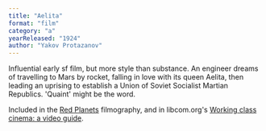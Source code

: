 ```yaml
---
title: "Aelita"
format: "film"
category: "a"
yearReleased: "1924"
author: "Yakov Protazanov"
---
```


Influential early sf film, but more style than substance. An engineer dreams of travelling to Mars by rocket, falling in love with its queen Aelita, then leading an uprising to establish a Union of Soviet Socialist Martian Republics. 'Quaint' might be the word.

Included in the <a href="biblio.htm#Red Planets">Red Planets</a> filmography, and in libcom.org's <a href="https://libcom.org/library/working-class-cinema-video-guide">Working class cinema: a video guide</a>.
